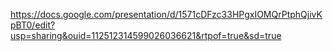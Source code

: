https://docs.google.com/presentation/d/1571cDFzc33HPgxIOMQrPtphQjivKpBT0/edit?usp=sharing&ouid=112512314599026036621&rtpof=true&sd=true
